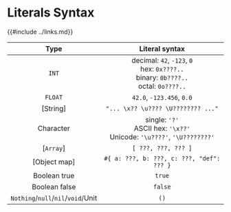 Literals Syntax
===============

{{#include ../links.md}}

|                Type                |                                       Literal syntax                                        |
| :--------------------------------: | :-----------------------------------------------------------------------------------------: |
|               `INT`                | decimal: `42`, `-123`, `0`<br/>hex: `0x????..`<br/>binary: `0b????..`<br/>octal: `0o????..` |
|              `FLOAT`               |                                  `42.0`, `-123.456`, `0.0`                                  |
|              [String]              |                             `"... \x?? \u???? \U???????? ..."`                              |
|             Character              |        single: `'?'`<br/>ASCII hex: `'\x??'`<br/>Unicode: `'\u????'`, `'\U????????'`        |
|             [`Array`]              |                                     `[ ???, ???, ??? ]`                                     |
|            [Object map]            |                          `#{ a: ???, b: ???, c: ???, "def": ??? }`                          |
|            Boolean true            |                                           `true`                                            |
|           Boolean false            |                                           `false`                                           |
| `Nothing`/`null`/`nil`/`void`/Unit |                                            `()`                                             |
